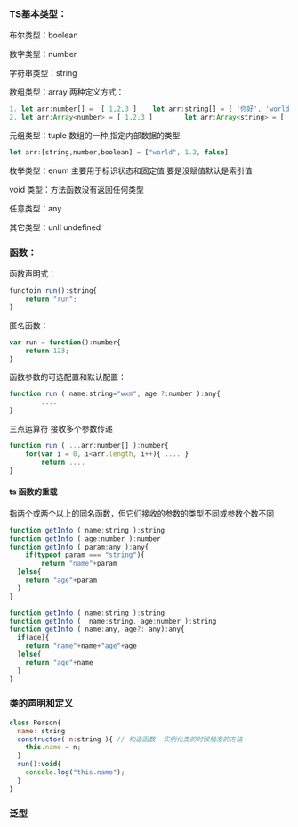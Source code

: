 ### TS基本类型：

布尔类型：boolean

数字类型：number

字符串类型：string

数组类型：array	两种定义方式：

```javascript
1. let arr:number[] =  [ 1,2,3 ]	let arr:string[] = [ '你好', 'world' ]
2. let arr:Array<number> = [ 1,2,3 ]		let arr:Array<string> = [ '你好', 'world' ]
```

元组类型：tuple	数组的一种,指定内部数据的类型						

```js
let arr:[string,number,boolean] = ["world", 1.2, false]
```

枚举类型：enum	主要用于标识状态和固定值 要是没赋值默认是索引值

void 类型：方法函数没有返回任何类型

任意类型：any	

其它类型：unll	undefined



### 函数：

函数声明式：

```js
functoin run():string{
	return "run";
}
```

匿名函数：

```js
var run = function():number{
	return 123;
}
```

函数参数的可选配置和默认配置：

```js
function run ( name:string="wxm", age ?:number ):any{
		....
}
```

三点运算符 接收多个参数传递

```js
function run ( ...arr:number[] ):number{
	for(var i = 0, i<arr.length, i++){ .... }
		return ....
}
```

#### ts 函数的重载

指两个或两个以上的同名函数，但它们接收的参数的类型不同或参数个数不同

```js
function getInfo ( name:string ):string
function getInfo ( age:number ):number
function getInfo ( param:any ):any{
	if(typeof param === "string"){
		return "name"+param
  }else{
    return "age"+param
  }
}

function getInfo ( name:string ):string
function getInfo (  name:string, age:number ):string
function getInfo ( name:any, age?: any):any{
  if(age){
  	return "name"+name+"age"+age
  }else{
  	return "age"+name
  }
}
```



### 类的声明和定义

```js
class Person{
  name: string
  constructor( n:string ){ // 构造函数  实例化类的时候触发的方法
    this.name = n;
  }
  run():void{
    console.log("this.name");
  }
}
```

### 泛型

